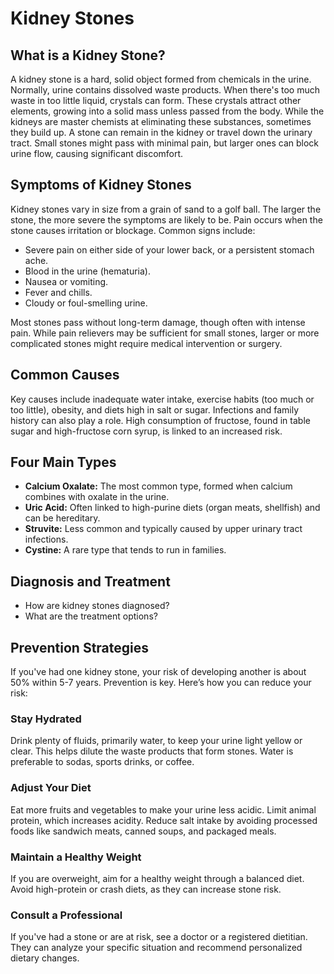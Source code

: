 # Kidney Stones

## What is a Kidney Stone?
A kidney stone is a hard, solid object formed from chemicals in the urine. Normally, urine contains dissolved waste products. When there's too much waste in too little liquid, crystals can form. These crystals attract other elements, growing into a solid mass unless passed from the body. While the kidneys are master chemists at eliminating these substances, sometimes they build up. A stone can remain in the kidney or travel down the urinary tract. Small stones might pass with minimal pain, but larger ones can block urine flow, causing significant discomfort.

## Symptoms of Kidney Stones
Kidney stones vary in size from a grain of sand to a golf ball. The larger the stone, the more severe the symptoms are likely to be. Pain occurs when the stone causes irritation or blockage. Common signs include:

*   Severe pain on either side of your lower back, or a persistent stomach ache.
*   Blood in the urine (hematuria).
*   Nausea or vomiting.
*   Fever and chills.
*   Cloudy or foul-smelling urine.

Most stones pass without long-term damage, though often with intense pain. While pain relievers may be sufficient for small stones, larger or more complicated stones might require medical intervention or surgery.

## Common Causes
Key causes include inadequate water intake, exercise habits (too much or too little), obesity, and diets high in salt or sugar. Infections and family history can also play a role. High consumption of fructose, found in table sugar and high-fructose corn syrup, is linked to an increased risk.

## Four Main Types
*   **Calcium Oxalate:** The most common type, formed when calcium combines with oxalate in the urine.
*   **Uric Acid:** Often linked to high-purine diets (organ meats, shellfish) and can be hereditary.
*   **Struvite:** Less common and typically caused by upper urinary tract infections.
*   **Cystine:** A rare type that tends to run in families.

## Diagnosis and Treatment
*   How are kidney stones diagnosed?
*   What are the treatment options?

## Prevention Strategies
If you've had one kidney stone, your risk of developing another is about 50% within 5-7 years. Prevention is key. Here’s how you can reduce your risk:

### Stay Hydrated
Drink plenty of fluids, primarily water, to keep your urine light yellow or clear. This helps dilute the waste products that form stones. Water is preferable to sodas, sports drinks, or coffee.

### Adjust Your Diet
Eat more fruits and vegetables to make your urine less acidic. Limit animal protein, which increases acidity. Reduce salt intake by avoiding processed foods like sandwich meats, canned soups, and packaged meals.

### Maintain a Healthy Weight
If you are overweight, aim for a healthy weight through a balanced diet. Avoid high-protein or crash diets, as they can increase stone risk.

### Consult a Professional
If you've had a stone or are at risk, see a doctor or a registered dietitian. They can analyze your specific situation and recommend personalized dietary changes.